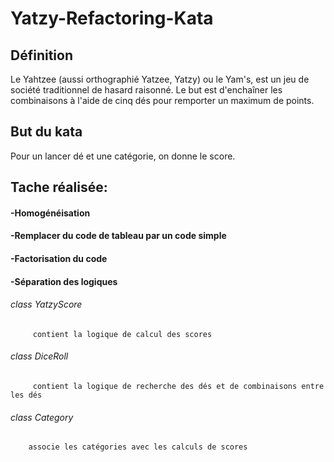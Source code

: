 # Yatzy-Refactoring-Kata

## Définition
Le Yahtzee (aussi orthographié Yatzee, Yatzy) ou le Yam's, est un jeu de société traditionnel de hasard raisonné. 
Le but est d'enchaîner les combinaisons à l'aide de cinq dés pour remporter un maximum de points.

## But du kata
Pour un lancer dé et une catégorie, on donne le score.

## Tache réalisée:
####   -Homogénéisation
####   -Remplacer du code de tableau par un code simple
####   -Factorisation du code
####   -Séparation des logiques
###### class YatzyScore
         contient la logique de calcul des scores
######   class DiceRoll 
         contient la logique de recherche des dés et de combinaisons entre les dés
######  class Category 
        associe les catégories avec les calculs de scores
